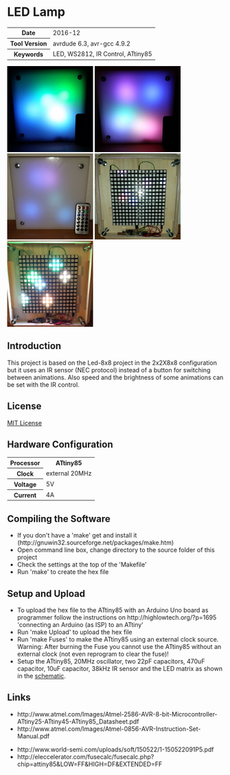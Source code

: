 <h1>LED Lamp</h1>
<table>
<tr><th>Date</th><td>2016-12</td></tr>
<tr><th>Tool Version</th><td>avrdude 6.3, avr-gcc 4.9.2</td></tr>
<tr><th>Keywords</th><td>LED, WS2812, IR Control, ATtiny85</td></tr>
</table>

<p>
<img src="images/20161201_190044.jpg" width="200" height="200"/>
<img src="images/20161201_190110.jpg" width="200" height="200"/>
<img src="images/20161201_190155.jpg" width="200" height="200"/>
<img src="images/20161201_190302.jpg" width="200" height="200"/>
<img src="images/20161201_190313.jpg" width="200" height="200"/>
</p>

<h2>Introduction</h2>

<p>This project is based on the Led-8x8 project in the 2x2X8x8 configuration but it uses an IR sensor (NEC protocol) instead of a button for switching between animations. Also speed and the brightness of some animations can be set with the IR control.</p>

<h2>License</h2>
<p><a href="LICENSE.md">MIT License</a></p>

<h2>Hardware Configuration</h2>

<table>
  <tr><th>Processor</th><th>ATtiny85</th></tr>
  <tr><th>Clock</th><td>external 20MHz</td></tr>
  <tr><th>Voltage</th><td>5V</td></tr>
  <tr><th>Current</th><td>4A</td></tr>
</table>

<h2>Compiling the Software</h2>
<ul>
  <li>If you don't have a 'make' get and install it (http://gnuwin32.sourceforge.net/packages/make.htm)</li>
  <li>Open command line box, change directory to the source folder of this project</li>
  <li>Check the settings at the top of the 'Makefile'</li>
  <li>Run 'make' to create the hex file</li>
</ul>

<h2>Setup and Upload</h2>

<ul>
  <li>To upload the hex file to the ATtiny85 with an Arduino Uno board as programmer follow the instructions on http://highlowtech.org/?p=1695 'connecting an Arduino (as ISP) to an ATtiny'</li>
  <li>Run 'make Upload' to upload the hex file</li>
  <li>Run 'make Fuses' to make the ATtiny85 using an external clock source. Warning: After burning the Fuse you cannot use the ATtiny85 without an external clock (not even reprogram to clear the fuse)!</li>
  <li>Setup the ATtiny85, 20MHz oscillator, two 22pF capacitors, 470uF capacitor, 10uF capacitor, 38kHz IR sensor and the LED matrix as shown in the <a href="images/Led-8x8.sch.svg">schematic</a>.</li>
</ul>

<h2>Links</h2>
<ul>
  <li>http://www.atmel.com/Images/Atmel-2586-AVR-8-bit-Microcontroller-ATtiny25-ATtiny45-ATtiny85_Datasheet.pdf</li>
  <li>http://www.atmel.com/Images/Atmel-0856-AVR-Instruction-Set-Manual.pdf</li>
</ul>
<ul>
  <li>http://www.world-semi.com/uploads/soft/150522/1-150522091P5.pdf</li>
  <li>http://eleccelerator.com/fusecalc/fusecalc.php?chip=attiny85&LOW=FF&HIGH=DF&EXTENDED=FF
</ul>



